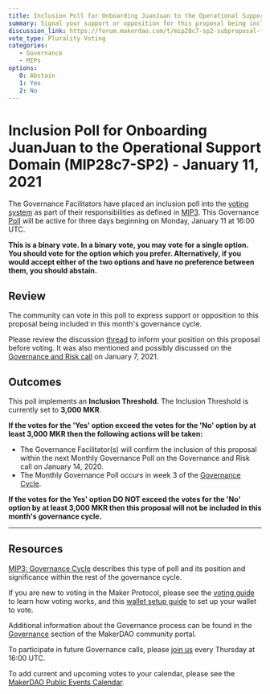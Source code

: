 ```yaml
---
title: Inclusion Poll for Onboarding JuanJuan to the Operational Support Domain (MIP28c7-SP2)- January 11, 2021
summary: Signal your support or opposition for this proposal being included in this month's governance cycle. 
discussion_link: https://forum.makerdao.com/t/mip28c7-sp2-subproposal-for-operational-support-domain-facilitator-onboarding/5309
vote_type: Plurality Voting
categories:
   - Governance
   - MIPs
options:
   0: Abstain
   1: Yes
   2: No
---
```

# Inclusion Poll for Onboarding JuanJuan to the Operational Support Domain (MIP28c7-SP2) - January 11, 2021

The Governance Facilitators have placed an inclusion poll into the [voting system](https://vote.makerdao.com/polling) as part of their responsibilities as defined in [MIP3](https://github.com/makerdao/mips/blob/Accepted/MIP3/mip3.md). This Governance [Poll](https://community-development.makerdao.com/en/learn/governance/on-chain-gov) will be active for three days beginning on Monday, January 11 at 16:00 UTC.

**This is a binary vote. In a binary vote, you may vote for a single option. You should vote for the option which you prefer. Alternatively, if you would accept either of the two options and have no preference between them, you should abstain.**

## Review

The community can vote in this poll to express support or opposition to this proposal being included in this month's governance cycle.

Please review the discussion [thread](https://forum.makerdao.com/t/mip28c7-sp2-subproposal-for-operational-support-domain-facilitator-onboarding/5309) to inform your position on this proposal before voting. It was also mentioned and possibly discussed on the [Governance and Risk call](https://forum.makerdao.com/t/agenda-discussion-scientific-governance-and-risk-123-thursday-january-7-17-00-utc/5928) on January 7, 2021.

## Outcomes

This poll implements an **Inclusion Threshold.** The Inclusion Threshold is currently set to **3,000 MKR**.

**If the votes for the 'Yes' option exceed the votes for the 'No' option by at least 3,000 MKR then the following actions will be taken:**
* The Governance Facilitator(s) will confirm the inclusion of this proposal within the next Monthly Governance Poll on the Governance and Risk call on January 14, 2020. 
* The Monthly Governance Poll occurs in week 3 of the [Governance Cycle](https://github.com/makerdao/mips/blob/Accepted/MIP3/mip3.md).

**If the votes for the Yes' option DO NOT exceed the votes for the 'No' option by at least 3,000 MKR then this proposal will not be included in this month's governance cycle.**

---

## Resources

[MIP3: Governance Cycle](https://github.com/makerdao/mips/blob/Accepted/MIP3/mip3.md) describes this type of poll and its position and significance within the rest of the governance cycle.

If you are new to voting in the Maker Protocol, please see the [voting guide](https://community-development.makerdao.com/en/learn/governance/how-voting-works/) to learn how voting works, and this [wallet setup guide](https://community-development.makerdao.com/en/learn/governance/voting-setup/) to set up your wallet to vote.

Additional information about the Governance process can be found in the [Governance](https://community-development.makerdao.com/en/learn/governance) section of the MakerDAO community portal.

To participate in future Governance calls, please [join us](https://github.com/makerdao/community/tree/master/governance/governance-and-risk-meetings) every Thursday at 16:00 UTC.

To add current and upcoming votes to your calendar, please see the [MakerDAO Public Events Calendar](https://calendar.google.com/calendar/embed?src=makerdao.com_3efhm2ghipksegl009ktniomdk%40group.calendar.google.com&ctz=UTC&mode=week&showCalendars=0&showPrint=0).

